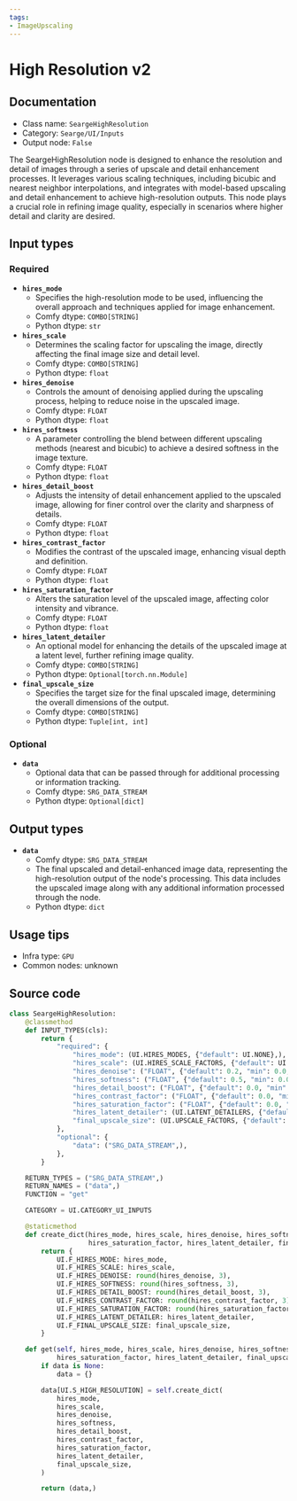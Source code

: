 ```yaml
---
tags:
- ImageUpscaling
---
```


# High Resolution v2
## Documentation
- Class name: `SeargeHighResolution`
- Category: `Searge/UI/Inputs`
- Output node: `False`

The SeargeHighResolution node is designed to enhance the resolution and detail of images through a series of upscale and detail enhancement processes. It leverages various scaling techniques, including bicubic and nearest neighbor interpolations, and integrates with model-based upscaling and detail enhancement to achieve high-resolution outputs. This node plays a crucial role in refining image quality, especially in scenarios where higher detail and clarity are desired.
## Input types
### Required
- **`hires_mode`**
    - Specifies the high-resolution mode to be used, influencing the overall approach and techniques applied for image enhancement.
    - Comfy dtype: `COMBO[STRING]`
    - Python dtype: `str`
- **`hires_scale`**
    - Determines the scaling factor for upscaling the image, directly affecting the final image size and detail level.
    - Comfy dtype: `COMBO[STRING]`
    - Python dtype: `float`
- **`hires_denoise`**
    - Controls the amount of denoising applied during the upscaling process, helping to reduce noise in the upscaled image.
    - Comfy dtype: `FLOAT`
    - Python dtype: `float`
- **`hires_softness`**
    - A parameter controlling the blend between different upscaling methods (nearest and bicubic) to achieve a desired softness in the image texture.
    - Comfy dtype: `FLOAT`
    - Python dtype: `float`
- **`hires_detail_boost`**
    - Adjusts the intensity of detail enhancement applied to the upscaled image, allowing for finer control over the clarity and sharpness of details.
    - Comfy dtype: `FLOAT`
    - Python dtype: `float`
- **`hires_contrast_factor`**
    - Modifies the contrast of the upscaled image, enhancing visual depth and definition.
    - Comfy dtype: `FLOAT`
    - Python dtype: `float`
- **`hires_saturation_factor`**
    - Alters the saturation level of the upscaled image, affecting color intensity and vibrance.
    - Comfy dtype: `FLOAT`
    - Python dtype: `float`
- **`hires_latent_detailer`**
    - An optional model for enhancing the details of the upscaled image at a latent level, further refining image quality.
    - Comfy dtype: `COMBO[STRING]`
    - Python dtype: `Optional[torch.nn.Module]`
- **`final_upscale_size`**
    - Specifies the target size for the final upscaled image, determining the overall dimensions of the output.
    - Comfy dtype: `COMBO[STRING]`
    - Python dtype: `Tuple[int, int]`
### Optional
- **`data`**
    - Optional data that can be passed through for additional processing or information tracking.
    - Comfy dtype: `SRG_DATA_STREAM`
    - Python dtype: `Optional[dict]`
## Output types
- **`data`**
    - Comfy dtype: `SRG_DATA_STREAM`
    - The final upscaled and detail-enhanced image data, representing the high-resolution output of the node's processing. This data includes the upscaled image along with any additional information processed through the node.
    - Python dtype: `dict`
## Usage tips
- Infra type: `GPU`
- Common nodes: unknown


## Source code
```python
class SeargeHighResolution:
    @classmethod
    def INPUT_TYPES(cls):
        return {
            "required": {
                "hires_mode": (UI.HIRES_MODES, {"default": UI.NONE},),
                "hires_scale": (UI.HIRES_SCALE_FACTORS, {"default": UI.HIRES_SCALE_1_5},),
                "hires_denoise": ("FLOAT", {"default": 0.2, "min": 0.0, "max": 1.0, "step": 0.01},),
                "hires_softness": ("FLOAT", {"default": 0.5, "min": 0.0, "max": 1.0, "step": 0.05},),
                "hires_detail_boost": ("FLOAT", {"default": 0.0, "min": 0.0, "max": 1.0, "step": 0.05},),
                "hires_contrast_factor": ("FLOAT", {"default": 0.0, "min": 0.0, "max": 1.0, "step": 0.05},),
                "hires_saturation_factor": ("FLOAT", {"default": 0.0, "min": 0.0, "max": 1.0, "step": 0.05},),
                "hires_latent_detailer": (UI.LATENT_DETAILERS, {"default": UI.NONE},),
                "final_upscale_size": (UI.UPSCALE_FACTORS, {"default": UI.NONE},),
            },
            "optional": {
                "data": ("SRG_DATA_STREAM",),
            },
        }

    RETURN_TYPES = ("SRG_DATA_STREAM",)
    RETURN_NAMES = ("data",)
    FUNCTION = "get"

    CATEGORY = UI.CATEGORY_UI_INPUTS

    @staticmethod
    def create_dict(hires_mode, hires_scale, hires_denoise, hires_softness, hires_detail_boost, hires_contrast_factor,
                    hires_saturation_factor, hires_latent_detailer, final_upscale_size):
        return {
            UI.F_HIRES_MODE: hires_mode,
            UI.F_HIRES_SCALE: hires_scale,
            UI.F_HIRES_DENOISE: round(hires_denoise, 3),
            UI.F_HIRES_SOFTNESS: round(hires_softness, 3),
            UI.F_HIRES_DETAIL_BOOST: round(hires_detail_boost, 3),
            UI.F_HIRES_CONTRAST_FACTOR: round(hires_contrast_factor, 3),
            UI.F_HIRES_SATURATION_FACTOR: round(hires_saturation_factor, 3),
            UI.F_HIRES_LATENT_DETAILER: hires_latent_detailer,
            UI.F_FINAL_UPSCALE_SIZE: final_upscale_size,
        }

    def get(self, hires_mode, hires_scale, hires_denoise, hires_softness, hires_detail_boost, hires_contrast_factor,
            hires_saturation_factor, hires_latent_detailer, final_upscale_size, data=None):
        if data is None:
            data = {}

        data[UI.S_HIGH_RESOLUTION] = self.create_dict(
            hires_mode,
            hires_scale,
            hires_denoise,
            hires_softness,
            hires_detail_boost,
            hires_contrast_factor,
            hires_saturation_factor,
            hires_latent_detailer,
            final_upscale_size,
        )

        return (data,)

```
